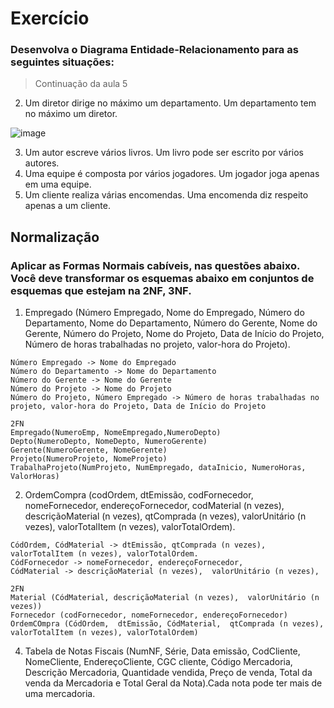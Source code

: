 

# Exercício
### Desenvolva o Diagrama Entidade-Relacionamento para as seguintes situações:

> Continuação da aula 5

2. Um diretor dirige no máximo um departamento. Um
departamento tem no máximo um diretor.

![image](https://user-images.githubusercontent.com/93677384/149006779-369f32cb-5513-4ece-8411-9bc24837281f.png)


3. Um autor escreve vários livros. Um livro pode ser
escrito por vários autores.
4. Uma equipe é composta por vários jogadores. Um
jogador joga apenas em uma equipe.
5. Um cliente realiza várias encomendas. Uma
encomenda diz respeito apenas a um cliente.

## Normalização

### Aplicar as Formas Normais cabíveis, nas questões abaixo. Você deve transformar os esquemas abaixo em conjuntos de esquemas que estejam na 2NF, 3NF.

1. Empregado (Número Empregado, Nome do Empregado, Número do Departamento, Nome do Departamento, Número do Gerente, Nome do Gerente, Número do Projeto, Nome do Projeto, Data de Início do Projeto, Número de horas trabalhadas no projeto, valor-hora do Projeto).

```
Número Empregado -> Nome do Empregado
Número do Departamento -> Nome do Departamento
Número do Gerente -> Nome do Gerente
Número do Projeto -> Nome do Projeto
Número do Projeto, Número Empregado -> Número de horas trabalhadas no projeto, valor-hora do Projeto, Data de Início do Projeto
```
```
2FN
Empregado(NumeroEmp, NomeEmpregado,NumeroDepto)
Depto(NumeroDepto, NomeDepto, NumeroGerente)
Gerente(NumeroGerente, NomeGerente)
Projeto(NumeroProjeto, NomeProjeto)
TrabalhaProjeto(NumProjeto, NumEmpregado, dataInicio, NumeroHoras, ValorHoras)
```
2. OrdemCompra (codOrdem, dtEmissão, codFornecedor, nomeFornecedor, endereçoFornecedor, codMaterial (n vezes), descriçãoMaterial (n vezes), qtComprada (n vezes), valorUnitário (n vezes), valorTotalItem (n vezes), valorTotalOrdem).

```
CódOrdem, CódMaterial -> dtEmissão, qtComprada (n vezes), valorTotalItem (n vezes), valorTotalOrdem. 
CódFornecedor -> nomeFornecedor, endereçoFornecedor, 
CódMaterial -> descriçãoMaterial (n vezes),  valorUnitário (n vezes), 
```
```
2FN
Material (CódMaterial, descriçãoMaterial (n vezes),  valorUnitário (n vezes))
Fornecedor (codFornecedor, nomeFornecedor, endereçoFornecedor)
OrdemCOmpra (CódOrdem,  dtEmissão, CódMaterial,  qtComprada (n vezes), valorTotalItem (n vezes), valorTotalOrdem)
```


4. Tabela de Notas Fiscais (NumNF, Série, Data emissão, CodCliente, NomeCliente, EndereçoCliente, CGC cliente, Código Mercadoria, Descrição Mercadoria, Quantidade vendida, Preço de venda, Total da venda da Mercadoria e Total Geral da Nota).Cada nota pode ter mais de uma mercadoria. 
